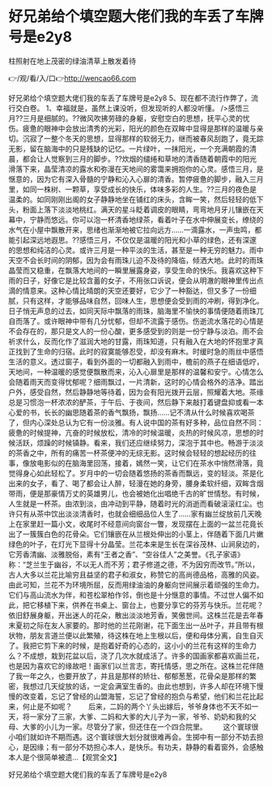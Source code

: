 # 好兄弟给个填空题大佬们我的车丢了车牌号是e2y8
柱照射在地上茂密的绿油清草上散发着待

👉/观/看/入/口👉http://wencao66.com

好兄弟给个填空题大佬们我的车丢了车牌号是e2y8	5、现在都不流行作弊了，流行交白卷。
	1、幸福就是，虽然上课没听，但发现听的人都没听懂。
/>感悟三月??三月是细腻的。??微风吹拂劳碌的身躯，安慰空白的思想，抚平心灵的忧伤。疲惫的眼神中会放出清秀的光彩，阳光的颜色在双眸中显得是那样的温暖与亲切。沉寂了一整个冬天的思想，显得那样的软弱无力，继而被春风刮跑了，竟无踪无影，留在脑海中的只是残缺的记忆。一片绿叶，一抹阳光，一个充满朝霞的清晨，都会让人觉察到三月的脚步。??炊烟的缱绻和草地的清香随着朝霞中的阳光滑落下来，晶莹清凉的露水和弥漫在天地间的雾霭来拥抱你的心灵。感悟三月，是惬意的，因为它有深入骨髓的宁静和沁入心扉的清香。暂停疲惫的脚步，融入三月里，如同一株树、一颗草，享受成长的快乐，体味多彩的人生。??三月的夜色是温柔的。如同刚刚出阁的女子静静地坐在铺红的床头，含眸一笑，然后轻轻的低下头，粉面上落下淡淡地桃红。满天的星斗眨着调皮的眼睛，弯弯地月牙儿镶嵌在天幕中，宁静而悠远。你可以泡一杯清香地绿茶，看着叶子在水中伸展变长，缭绕的水气在小屋中飘散开来，思绪也渐渐地被它拉向远方……一滴露水，一声虫鸣，都能引起深远地遐思。??感悟三月，不仅仅是温暖的阳光和小草的绿色，还有深邃的思想和纯洁的心灵。或许三月是一种平淡的生活，甚至是一种无穷的魅力。雨中天空不会长时间的阴郁，因为会有雨珠儿迫不及待的降临，倾洒大地。此时的雨珠晶莹而又稳重，在飘落大地间的一瞬里展露身姿，享受生命的快乐。我喜欢这种下雨的日子，好像它是比较含蓄的女子，不用张口诉说，便会从明澈的眼神里传出点滴的情意来。这种心情比晴朗的天空还要好，它少了一种豁达，但又多了一份细腻，只有这样，才能够品味自然，回味人生，思想便会受到雨的冲刷，得到净化。日子悄无声息的过去，如同天际中飘落的雨珠，脑海里不愉快的事情便随着雨珠兀自而落了。或许眼神中带有几分忧郁，但却不流露于感伤。伤逝流水落花的心情是不会存在的，那只是文人的一份心酸，更多感受到的则是一份宁静与淡泊。雨不会祈求什么，反而化作了滋润大地的甘露，雨珠知道，只有融入在大地的怀抱里才真正找到了生命的归宿。此时的寂寞能够忍受，却没有麻木。时缓时急的雨丝中感悟生活的意义。透过窗子，看到外面的一切都融入到雨中，檐前的燕子在细语低咛，天地间，一种温暖的感觉便飘散而来，沁入心扉里是那样的温馨和安宁。心情怎么会随着雨天而变得忧郁呢？细雨飘过，一片清新，这时的心情会格外的洁净。踏出户外，感受自然，然后静静地等待着，因为会有阳光拨开云层，照耀着大地。茶缘总是习惯泡一杯浓浓的酽茶，于午后、于夜间，然后静下来敲打着键盘抑或看一本心爱的书，长长的幽思随着茶的香气飘扬，飘扬……记不清从什么时候喜欢喝茶了，但内心深处总认为它有一份淡雅。有人说中国的茶有好多种，品位自然不同：疲惫的时候提神，亢奋的时候放松，清冷的时候温暖，炎热的时候风凉，思想的时候活跃，烦躁的时候镇静。看来，我们还应继续努力，深泡于其中也。畅游于淡淡的茶香之中，所有的痛苦一杯茶便冲的无综无影。这时候会轻轻的想起经历的往事，像放电影似的在脑海里回荡，接着，嫣然一笑，让它们在茶水中悄然滑落，竟觉得身心如此轻松了。岁月中的一切会随着悠扬的茶香而飘远，变的轻淡。茶是化出来的女子，看了、喝了都会让人醉，轻漫在她的身旁，腰身柔软纤细，双眸含烟带雨，便是那豪情万丈的英雄男儿，也会被她化出唱绝千古的旷世情愁。有时候，人生就是一杯茶。由浓到淡，由冲动到平静，随着时光的消逝而看破滚滚红尘。也许只有从茶中饮出淡淡清香时，也就会细细品位人生了……家有幽兰绽放前几天晚上在家里赶一篇小文，收尾时不经意间向窗台一瞥，发现摆在上面的一盆兰花竟长出了一簇簇白色的花骨朵。它们镶嵌在从兰根处伸出的小茎上，伴随着下面几片嫩绿色的叶子，在灯光下显得十分晶莹。兰花本来是生长在深谷茂林、山涧泉边的，它芳香清幽、淡雅脱俗，素有“王者之香”、“空谷佳人”之美誉。《孔子家语》称：“芝兰生于幽谷，不以无人而不芳；君子修道之德，不为因穷而改节。”所以，古人大多以兰花比喻穷且益坚的君子和淑女，称赞它的高尚德品格，高雅的风姿。由此可知，兰花不为环境所屈，反而用绿油油的身躯向世间展示着顽强的生命力。它们与高山流水为伴，和苍松翠柏作邻，倒也是十分惬意的事情。不过世人偏不如此，把它移植下来，供养在书桌上、窗台上，也要分享它的芬芳与快乐。兰花呢？依旧舒展身躯，开出迷人的花朵，散出淡淡地芳香，笑傲世间。这株兰花是去年春末夏初之际在友人家要的。那时他的兰花刚谢，花下面生出一丛叶子，并且带有根状物，朋友言道兰便以此繁殖，待这株在地上生根以后，便和母体分离，自生自灭了。我把它剪下来的时候，是抱着好奇的心态的，这小小的兰花有这样的生命力么？不成想，栽到花盆以后，浇了几次水就成活了。许多的国画家都喜欢画兰花，也是因为喜欢它的缘故吧！画家们以兰言志，寄托情感，思之所在。这株兰花伴随了我一年之久，也要开放了，并且是那样的矫壮、郁郁葱葱，花骨朵是那样的繁密，我想过几天绽放的话，一定会满室生香的。由此也想到，许多人却在环境下慢慢的改变着，忘记了曾经的山盟海誓，忘记了曾经的抱负与希望，他们和兰花比起来，何止是不如呢？
　　后来，二妈的两个丫头出嫁后，爷爷身体也不天不如一天，将一家分了三家，大爹、二妈和大爹的大儿子为一家，爷爷、奶奶和我的父母、大爹的小儿为一家。尽管分了家，但还住在一个四合院里。
　　这个寰球很小咱们就如许不期而遇。这个寰球很大划分就很难再会。生掷中有一部分不妨去担心，是因缘；有一部分不妨担心本人，是快乐。有功夫，静静的看着窗外，会感触本人是个很简单被遗...【观赏全文】

好兄弟给个填空题大佬们我的车丢了车牌号是e2y8

